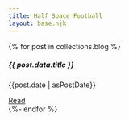 ```yaml
---
title: Half Space Football
layout: base.njk
---
```


<div class="mt-3">
  {% for post in collections.blog %}
  <div class="mt-3">
    <div class="card">
      <div class="card-body">
        <h5 class="card-title">{{ post.data.title }}</h5>
        <p class="card-text">{{post.date | asPostDate}}</p>
            <a href="{{post.url}}" class="btn btn-primary">Read</a>
      </div>
    </div>

  </div>
{%- endfor %}

</div>
